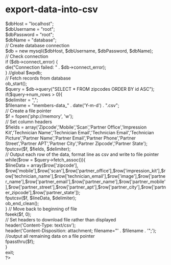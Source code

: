 # export-data-into-csv
<?php <br/>
 $dbHost     = "localhost"; <br/>
 $dbUsername = "root"; <br/>
 $dbPassword = "root"; <br/>
 $dbName     = "database"; <br/>
 // Create database connection <br/>
 $db = new mysqli($dbHost, $dbUsername, $dbPassword, $dbName); <br/>
 // Check connection <br/>
 if ($db->connect_error) { <br/>
     die("Connection failed: " . $db->connect_error); <br/>
 }
 //global $wpdb;<br/>
 // Fetch records from database <br/>
ob_start();<br/>
$query = $db->query("SELECT * FROM zipcodes ORDER BY id ASC");<br/>
if($query->num_rows > 0){ <br/>
    $delimiter = ","; <br/>
    $filename = "members-data_" . date('Y-m-d') . ".csv"; <br/>
    // Create a file pointer <br/>
    $f = fopen('php://memory', 'w'); <br/>
    // Set column headers <br/>
    $fields = array('Zipcode','Mobile','Scan','Partner Office','Impression Kit','Technician Name','Technician Email','Technician Email','Technician Picture','Partner Name','Partner Email','Partner Phone','Partner Street','Partner APT','Partner City','Partner Zipcode','Partner State'); <br/>			
    fputcsv($f, $fields, $delimiter); <br/>
    // Output each row of the data, format line as csv and write to file pointer <br/>
    while($row = $query->fetch_assoc()){ <br/>
        $lineData = array($row['zipcode'], <br/>$row['mobile'],$row['scan'],$row['partner_office'],$row['impression_kit'],$row['technician_name'],$row['technician_email'],$row['image'],$row['partner_name'],$row['partner_email'],$row['partner_name'],$row['partner_mobile'],$row['partner_street'],$row['partner_apt'],$row['partner_city'],$row['partner_zipcode'],$row['partner_state']); <br/>
        fputcsv($f, $lineData, $delimiter); <br/>
        ob_end_clean();<br/>
    } 
    // Move back to beginning of file <br/>
    fseek($f, 0); <br/>
    // Set headers to download file rather than displayed <br/>
    header('Content-Type: text/csv'); <br/>
    header('Content-Disposition: attachment; filename="' . $filename . '";'); <br/>
    //output all remaining data on a file pointer <br/>
    fpassthru($f); <br/>
} <br/>
exit; <br/>
 
?>
